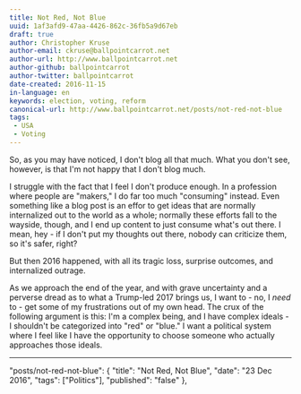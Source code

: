 ```yaml
---
title: Not Red, Not Blue
uuid: 1af3afd9-47aa-4426-862c-36fb5a9d67eb
draft: true
author: Christopher Kruse
author-email: ckruse@ballpointcarrot.net
author-url: http://www.ballpointcarrot.net
author-github: ballpointcarrot
author-twitter: ballpointcarrot
date-created: 2016-11-15
in-language: en
keywords: election, voting, reform
canonical-url: http://www.ballpointcarrot.net/posts/not-red-not-blue
tags:
 - USA
 - Voting
---
```

So, as you may have noticed, I don't blog all that much. What you don't see, however, is that I'm not happy that I don't blog much.

I struggle with the fact that I feel I don't produce enough. In a profession where people are "makers," I do far too much "consuming" instead. Even something like a blog post is an effor to get ideas that are normally internalized out to the world as a whole; normally these efforts fall to the wayside, though, and I end up content to just consume what's out there. I mean, hey - if I don't put my thoughts out there, nobody can criticize them, so it's safer, right?

But then 2016 happened, with all its tragic loss, surprise outcomes, and internalized outrage.

As we approach the end of the year, and with grave uncertainty and a perverse dread as to what a Trump-led 2017 brings us, I want to - no, I *need* to - get some of my frustrations out of my own head. The crux of the following argument is this: I'm a complex being, and I have complex ideals - I shouldn't be categorized into "red" or "blue." I want a political system where I feel like I have the opportunity to choose someone who actually approaches those ideals.

---
"posts/not-red-not-blue": {
        "title": "Not Red, Not Blue",
        "date": "23 Dec 2016",
        "tags": ["Politics"],
        "published": "false"
    },


